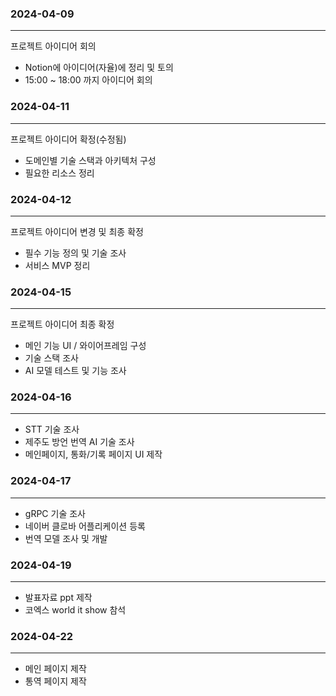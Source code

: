 ### 2024-04-09
---
  
프로젝트 아이디어 회의

- Notion에 아이디어(자율)에 정리 및 토의
- 15:00 ~ 18:00 까지 아이디어 회의


  
### 2024-04-11
---
  
프로젝트 아이디어 확정(수정됨)

- 도메인별 기술 스택과 아키텍처 구성
- 필요한 리소스 정리


  
### 2024-04-12
---
  
프로젝트 아이디어 변경 및 최종 확정

- 필수 기능 정의 및 기술 조사
- 서비스 MVP 정리

 
  
### 2024-04-15
---
  
프로젝트 아이디어 최종 확정

- 메인 기능 UI / 와이어프레임 구성
- 기술 스택 조사
- AI 모델 테스트 및 기능 조사


  
### 2024-04-16
---
  
- STT 기술 조사
- 제주도 방언 번역 AI 기술 조사  
- 메인페이지, 통화/기록 페이지 UI 제작
  
  
### 2024-04-17
---
- gRPC 기술 조사
- 네이버 클로바 어플리케이션 등록  
- 번역 모델 조사 및 개발

### 2024-04-19
---
- 발표자료 ppt 제작
- 코엑스 world it show 참석

### 2024-04-22
---
- 메인 페이지 제작
- 통역 페이지 제작
